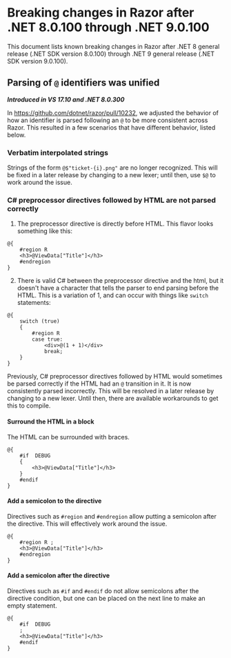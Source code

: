﻿# Breaking changes in Razor after .NET 8.0.100 through .NET 9.0.100

This document lists known breaking changes in Razor after .NET 8 general release (.NET SDK version 8.0.100) through .NET 9 general release (.NET SDK version 9.0.100).

## Parsing of `@` identifiers was unified

***Introduced in VS 17.10 and .NET 8.0.300***

In https://github.com/dotnet/razor/pull/10232, we adjusted the behavior of how an identifier is parsed following an `@` to be more consistent across Razor.
This resulted in a few scenarios that have different behavior, listed below.

### Verbatim interpolated strings

Strings of the form `@$"ticket-{i}.png"` are no longer recognized. This will be fixed in a later release by changing to a new lexer; until then, use `$@` to work around the issue.

### C# preprocessor directives followed by HTML are not parsed correctly

1. The preprocessor directive is directly before HTML. This flavor looks something like this:
```razor
@{
    #region R
    <h3>@ViewData["Title"]</h3>
    #endregion
}
```
2. There is valid C# between the preprocessor directive and the html, but it doesn't have a character that tells the parser to end parsing before the HTML. This is a variation of 1, and can occur with things like `switch` statements:
```razor
@{
    switch (true)
    {
        #region R
        case true:
            <div>@(1 + 1)</div>
            break;
    }
}
```

Previously, C# preprocessor directives followed by HTML would sometimes be parsed correctly if the HTML had an `@` transition in it. It is now consistently parsed
incorrectly. This will be resolved in a later release by changing to a new lexer. Until then, there are available workarounds to get this to compile.

#### Surround the HTML in a block

The HTML can be surrounded with braces.

```razor
@{
    #if  DEBUG
    {
        <h3>@ViewData["Title"]</h3>
    }
    #endif
}
```

#### Add a semicolon to the directive

Directives such as `#region` and `#endregion` allow putting a semicolon after the directive. This will effectively work around the issue.

```razor
@{
    #region R ;
    <h3>@ViewData["Title"]</h3>
    #endregion
}
```

#### Add a semicolon after the directive

Directives such as `#if` and `#endif` do not allow semicolons after the directive condition, but one can be placed on the next line to make an empty statement.

```razor
@{
    #if  DEBUG
    ;
    <h3>@ViewData["Title"]</h3>
    #endif
}
```
